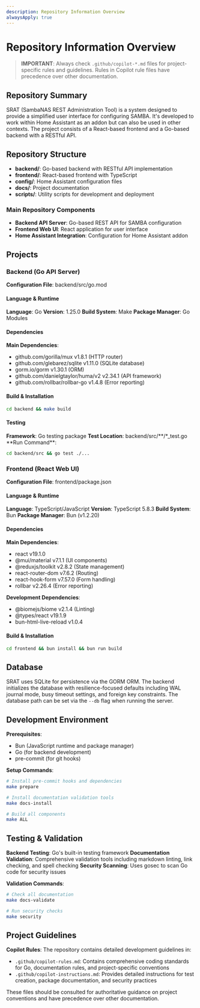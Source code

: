 ```yaml
---
description: Repository Information Overview
alwaysApply: true
---
```


# Repository Information Overview

> **IMPORTANT**: Always check `.github/copilot-*.md` files for project-specific rules and guidelines. Rules in Copilot rule files have precedence over other documentation.

## Repository Summary

SRAT (SambaNAS REST Administration Tool) is a system designed to provide a simplified user interface for configuring SAMBA. It's developed to work within Home Assistant as an addon but can also be used in other contexts. The project consists of a React-based frontend and a Go-based backend with a RESTful API.

## Repository Structure

- **backend/**: Go-based backend with RESTful API implementation
- **frontend/**: React-based frontend with TypeScript
- **config/**: Home Assistant configuration files
- **docs/**: Project documentation
- **scripts/**: Utility scripts for development and deployment

### Main Repository Components

- **Backend API Server**: Go-based REST API for SAMBA configuration
- **Frontend Web UI**: React application for user interface
- **Home Assistant Integration**: Configuration for Home Assistant addon

## Projects

### Backend (Go API Server)

**Configuration File**: backend/src/go.mod

#### Language & Runtime

**Language**: Go
**Version**: 1.25.0
**Build System**: Make
**Package Manager**: Go Modules

#### Dependencies

**Main Dependencies**:

- github.com/gorilla/mux v1.8.1 (HTTP router)
- github.com/glebarez/sqlite v1.11.0 (SQLite database)
- gorm.io/gorm v1.30.1 (ORM)
- github.com/danielgtaylor/huma/v2 v2.34.1 (API framework)
- github.com/rollbar/rollbar-go v1.4.8 (Error reporting)

#### Build & Installation

```bash
cd backend && make build
```

#### Testing

**Framework**: Go testing package
**Test Location**: backend/src/**/\*\_test.go
**Run Command\*\*:

```bash
cd backend/src && go test ./...
```

### Frontend (React Web UI)

**Configuration File**: frontend/package.json

#### Language & Runtime

**Language**: TypeScript/JavaScript
**Version**: TypeScript 5.8.3
**Build System**: Bun
**Package Manager**: Bun (v1.2.20)

#### Dependencies

**Main Dependencies**:

- react v19.1.0
- @mui/material v7.1.1 (UI components)
- @reduxjs/toolkit v2.8.2 (State management)
- react-router-dom v7.6.2 (Routing)
- react-hook-form v7.57.0 (Form handling)
- rollbar v2.26.4 (Error reporting)

**Development Dependencies**:

- @biomejs/biome v2.1.4 (Linting)
- @types/react v19.1.9
- bun-html-live-reload v1.0.4

#### Build & Installation

```bash
cd frontend && bun install && bun run build
```

## Database

SRAT uses SQLite for persistence via the GORM ORM. The backend initializes the database with resilience-focused defaults including WAL journal mode, busy timeout settings, and foreign key constraints. The database path can be set via the `--db` flag when running the server.

## Development Environment

**Prerequisites**:

- Bun (JavaScript runtime and package manager)
- Go (for backend development)
- pre-commit (for git hooks)

**Setup Commands**:

```bash
# Install pre-commit hooks and dependencies
make prepare

# Install documentation validation tools
make docs-install

# Build all components
make ALL
```

## Testing & Validation

**Backend Testing**: Go's built-in testing framework
**Documentation Validation**: Comprehensive validation tools including markdown linting, link checking, and spell checking
**Security Scanning**: Uses gosec to scan Go code for security issues

**Validation Commands**:

```bash
# Check all documentation
make docs-validate

# Run security checks
make security
```

## Project Guidelines

**Copilot Rules**: The repository contains detailed development guidelines in:

- `.github/copilot-rules.md`: Contains comprehensive coding standards for Go, documentation rules, and project-specific conventions
- `.github/copilot-instructions.md`: Provides detailed instructions for test creation, package documentation, and security practices

These files should be consulted for authoritative guidance on project conventions and have precedence over other documentation.
